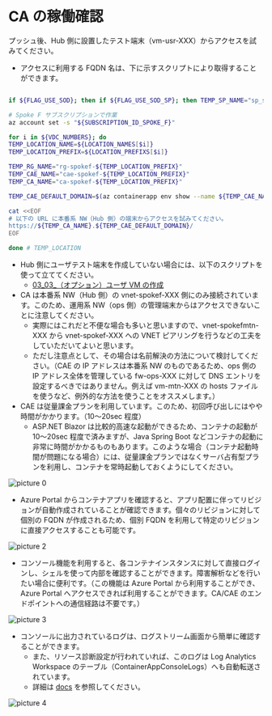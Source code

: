 # CA の稼働確認

プッシュ後、Hub 側に設置したテスト端末（vm-usr-XXX）からアクセスを試みてください。

- アクセスに利用する FQDN 名は、下に示すスクリプトにより取得することができます。

```bash

if ${FLAG_USE_SOD}; then if ${FLAG_USE_SOD_SP}; then TEMP_SP_NAME="sp_spokef_dev"; az login --service-principal --username ${SP_APP_IDS[${TEMP_SP_NAME}]} --password '${SP_PWDS[${TEMP_SP_NAME}]}' --tenant ${PRIMARY_DOMAIN_NAME} --allow-no-subscriptions; else az account clear; az login -u "user_spokef_dev@${PRIMARY_DOMAIN_NAME}" -p "${ADMIN_PASSWORD}"; fi; fi

# Spoke F サブスクリプションで作業
az account set -s "${SUBSCRIPTION_ID_SPOKE_F}"

for i in ${VDC_NUMBERS}; do
TEMP_LOCATION_NAME=${LOCATION_NAMES[$i]}
TEMP_LOCATION_PREFIX=${LOCATION_PREFIXS[$i]}

TEMP_RG_NAME="rg-spokef-${TEMP_LOCATION_PREFIX}"
TEMP_CAE_NAME="cae-spokef-${TEMP_LOCATION_PREFIX}"
TEMP_CA_NAME="ca-spokef-${TEMP_LOCATION_PREFIX}"

TEMP_CAE_DEFAULT_DOMAIN=$(az containerapp env show --name ${TEMP_CAE_NAME} --resource-group ${TEMP_RG_NAME} --query properties.defaultDomain -o tsv)

cat <<EOF
# 以下の URL に本番系 NW（Hub 側）の端末からアクセスを試みてください。
https://${TEMP_CA_NAME}.${TEMP_CAE_DEFAULT_DOMAIN}/
EOF

done # TEMP_LOCATION

```

- Hub 側にユーザテスト端末を作成していない場合には、以下のスクリプトを使って立ててください。
  - [03_03_（オプション）ユーザ VM の作成](../03.ハブサブスクリプションの作成/03_03_（オプション）ユーザVMの作成.md)
- CA は本番系 NW（Hub 側）の vnet-spokef-XXX 側にのみ接続されています。このため、運用系 NW（ops 側）の管理端末からはアクセスできないことに注意してください。
  - 実際にはこれだと不便な場合も多いと思いますので、vnet-spokefmtn-XXX から vnet-spokef-XXX への VNET ピアリングを行うなどの工夫をしていただいてよいと思います。
  - ただし注意点として、その場合は名前解決の方法について検討してください。（CAE の IP アドレスは本番系 NW のものであるため、ops 側の IP アドレス全体を管理している fw-ops-XXX に対して DNS エントリを設定するべきではありません。例えば vm-mtn-XXX の hosts ファイルを使うなど、例外的な方法を使うことをオススメします。）
- CAE は従量課金プランを利用しています。このため、初回呼び出しにはやや時間がかかります。（10～20sec 程度）
  - ASP.NET Blazor は比較的高速な起動ができるため、コンテナの起動が 10～20sec 程度で済みますが、Java Spring Boot などコンテナの起動に非常に時間がかかるものもあります。このような場合（コンテナ起動時間が問題になる場合）には、従量課金プランではなくサーバ占有型プランを利用し、コンテナを常時起動しておくようにしてください。

![picture 0](./images/768dd56871477af60b161c250599dac13f6acef21bf90108be704793589705f9.png)  

- Azure Portal からコンテナアプリを確認すると、アプリ配置に伴ってリビジョンが自動作成されていることが確認できます。個々のリビジョンに対して個別の FQDN が作成されるため、個別 FQDN を利用して特定のリビジョンに直接アクセスすることも可能です。

![picture 2](./images/fae078c3a903986805e9cade708a7f1a3143b9e04e391726d2e22b83484fc65d.png)  

- コンソール機能を利用すると、各コンテナインスタンスに対して直接ログインし、シェルを使って内部を確認することができます。障害解析などを行いたい場合に便利です。（この機能は Azure Portal から利用することができ、Azure Portal へアクセスできれば利用することができます。CA/CAE のエンドポイントへの通信経路は不要です。）

![picture 3](./images/83cd274ed98da430617d97b27551202c637f3f5d50a431692cec0fe58c5cec76.png)  

- コンソールに出力されているログは、ログストリーム画面から簡単に確認することができます。
  - また、リソース診断設定が行われていれば、このログは Log Analytics Workspace のテーブル（ContainerAppConsoleLogs）へも自動転送されています。
  - 詳細は [docs](https://learn.microsoft.com/ja-jp/azure/container-apps/log-monitoring?tabs=bash) を参照してください。

![picture 4](./images/9331a7335411c6a0b20602c9f11b5cf59f8ba9e17c05023091fbd9527004f3ca.png)  
